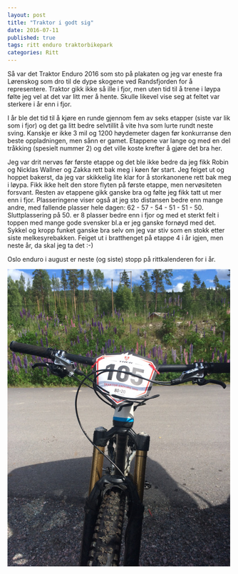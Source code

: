 ```yaml
---
layout: post
title: "Traktor i godt sig"
date: 2016-07-11
published: true
tags: ritt enduro traktorbikepark
categories: Ritt
---
```


Så var det Traktor Enduro 2016 som sto på plakaten og jeg var eneste fra Lørenskog som dro til de dype skogene ved Randsfjorden for å representere. Traktor gikk ikke så ille i fjor, men uten tid til å trene i løypa følte jeg vel at det var litt mer å hente. Skulle likevel vise seg at feltet var sterkere i år enn i fjor. 

I år ble det tid til å kjøre en runde gjennom fem av seks etapper (siste var lik som i fjor) og det ga litt bedre selvtillit å vite hva som lurte rundt neste sving. Kanskje er ikke 3 mil og 1200 høydemeter dagen før konkurranse den beste oppladningen, men sånn er gamet. Etappene var lange og med en del tråkking (spesielt nummer 2) og det ville koste krefter å gjøre det bra her. 

Jeg var drit nervøs før første etappe og det ble ikke bedre da jeg fikk Robin og Nicklas Wallner og Zakka rett bak meg i køen før start. Jeg feiget ut og hoppet bakerst, da jeg var skikkelig lite klar for å storkanonene rett bak meg i løypa. Fikk ikke helt den store flyten på første etappe, men nervøsiteten forsvant. Resten av etappene gikk ganske bra og følte jeg fikk tatt ut mer enn i fjor. Plasseringene viser også at jeg sto distansen bedre enn mange andre, med fallende plasser hele dagen: 62 - 57 - 54 - 51 - 51 - 50. Sluttplassering på 50. er 8 plasser bedre enn i fjor og med et sterkt felt i toppen med mange gode svensker bl.a er jeg ganske fornøyd med det. Sykkel og kropp funket ganske bra selv om jeg var stiv som en stokk etter siste melkesyrebakken. Feiget ut i bratthenget på etappe 4 i år igjen, men neste år, da skal jeg ta det :-)

Oslo enduro i august er neste (og siste) stopp på rittkalenderen for i år. 

<img src="/assets/traktor.jpg" />
